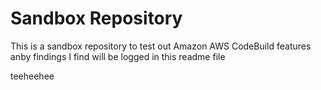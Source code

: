 # Sandbox Repository

This is a sandbox repository to test out Amazon AWS CodeBuild features
anby findings I find will be logged in this readme file

teeheehee
